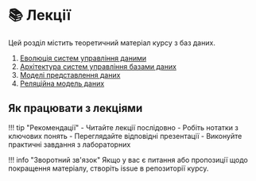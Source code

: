 # 📚 Лекції

Цей розділ містить теоретичний матеріал курсу з баз даних.

1. [Еволюція систем управління даними](lecture-01.md)
2. [Архітектура систем управління базами даних](lecture-02.md)
3. [Моделі представлення даних](lecture-03.md)
4. [Реляційна модель даних](lecture-04.md)



## Як працювати з лекціями

!!! tip "Рекомендації"
    - Читайте лекції послідовно
    - Робіть нотатки з ключових понять
    - Переглядайте відповідні презентації
    - Виконуйте практичні завдання з лабораторних

!!! info "Зворотний зв'язок"
    Якщо у вас є питання або пропозиції щодо покращення матеріалу, створіть issue в репозиторії курсу.
